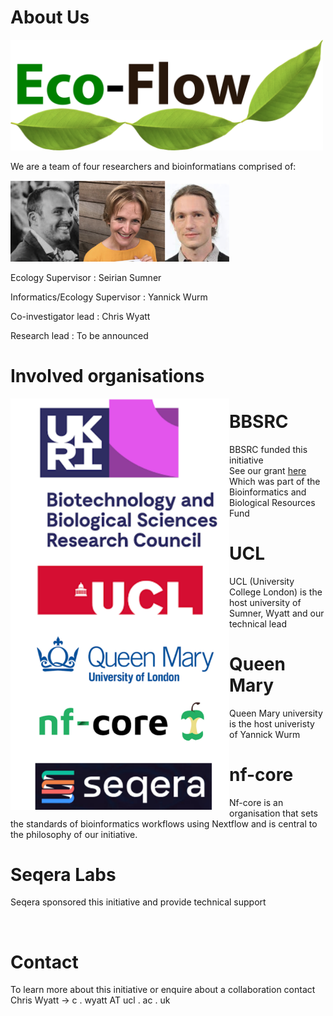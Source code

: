 # About Us

<img width="500" src="./bitmap2.png" />

We are a team of four researchers and bioinformatians comprised of:

<img width="350" src="./img/personel.png" />

Ecology Supervisor             : Seirian Sumner

Informatics/Ecology Supervisor : Yannick Wurm

Co-investigator lead           : Chris Wyatt

Research lead                  : To be announced

# Involved organisations

<img align="left" width="350" src="./img/sponsers.png" />

# BBSRC

BBSRC funded this initiative<br>
See our grant [here](https://shorturl.at/bjAI3)<br>
Which was part of the Bioinformatics and Biological Resources Fund<br>

# UCL

UCL (University College London) is the host university of Sumner, Wyatt and our technical lead

# Queen Mary

Queen Mary university is the host univeristy of Yannick Wurm

# nf-core

Nf-core is an organisation that sets the standards of bioinformatics workflows using Nextflow and is central to the philosophy of our initiative.

# Seqera Labs

Seqera sponsored this initiative and provide technical support<br>

<br>


# Contact

To learn more about this initiative or enquire about a collaboration contact Chris Wyatt
-> c . wyatt AT ucl . ac .  uk


